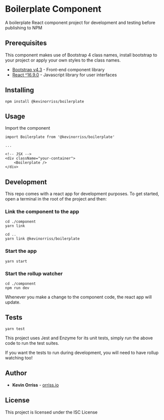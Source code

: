 # Boilerplate Component

A boilerplate React component project for development and testing before publishing to NPM

## Prerequisites

This component makes use of Bootstrap 4 class names, install bootstrap to your project or apply your own styles to the class names.

* [Bootstrap v4.3](http://www.dropwizard.io/1.0.2/docs/) - Front-end component library
* [React ^16.9.0](https://reactjs.org/) - Javascript library for user interfaces

## Installing

```
npm install @kevinorriss/boilerplate
```

## Usage

Import the component

```
import Boilerplate from '@kevinorriss/boilerplate'

...

<!-- JSX -->
<div className="your-container">
    <Boilerplate />
</div>
```

## Development

This repo comes with a react app for development purposes. To get started, open a terminal in the root of the project and then:

### Link the component to the app
```
cd ./component
yarn link

cd ..
yarn link @kevinorriss/boilerplate
```

### Start the app
```
yarn start
```

### Start the rollup watcher
```
cd ./component
npm run dev
```

Whenever you make a change to the component code, the react app will update.

## Tests
```
yarn test
```

This project uses Jest and Enzyme for its unit tests, simply run the above code to run the test suites.

If you want the tests to run during development, you will need to have rollup watching too!

## Author

* **Kevin Orriss** - [orriss.io](http://orriss.io)

## License

This project is licensed under the ISC License